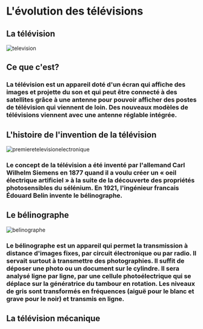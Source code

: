# L'évolution des télévisions
## La télévision
![television](https://user-images.githubusercontent.com/94695753/145551005-9df3f00d-ace1-45d8-8c67-bde7ba36e261.PNG)

## Ce que c'est?
### La télévision est un appareil doté d'un écran qui affiche des images et projette du son et qui peut être connecté à des satellites grâce à une antenne pour pouvoir afficher des postes de télévision qui viennent de loin. Des nouveaux modèles de télévisions viennent avec une antenne réglable intégrée.

## L'histoire de l'invention de la télévision
![premieretelevisionelectronique](https://user-images.githubusercontent.com/94695753/145555156-9a6364aa-55c6-473f-a672-edf2637550a7.PNG)
### Le concept de la télévision a été inventé par l'allemand Carl Wilhelm Siemens en 1877 quand il a voulu créer un « oeil électrique artificiel »  à la suite de la découverte des propriétés photosensibles du sélénium. En 1921, l'ingénieur francais Édouard Belin invente le bélinographe.
## Le bélinographe
![belinographe](https://user-images.githubusercontent.com/94695753/145558291-03eb3673-0bc0-4291-937e-0874832cc636.PNG)
### Le bélinographe est un appareil qui permet la transmission à distance d'images fixes, par circuit électronique ou par radio. Il servait surtout à transmettre des photographies. Il suffit de déposer une photo ou un document sur le cylindre. Il sera analysé ligne par ligne, par une cellule photoélectrique qui se déplace sur la génératrice du tambour en rotation. Les niveaux de gris sont transformés en fréquences (aiguë pour le blanc et grave pour le noir) et transmis en ligne.
## La télévision mécanique

###
